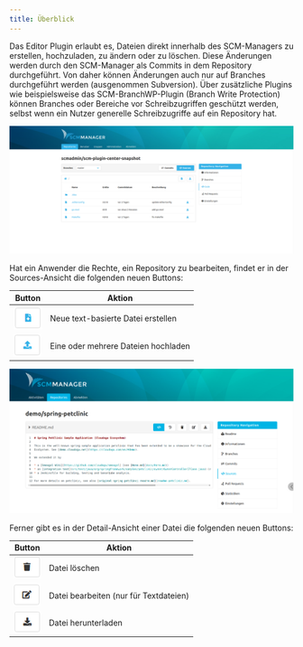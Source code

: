 ```yaml
---
title: Überblick
---
```

Das Editor Plugin erlaubt es, Dateien direkt innerhalb des SCM-Managers zu erstellen, hochzuladen, zu ändern oder zu löschen. Diese Änderungen werden durch den SCM-Manager als Commits in dem Repository durchgeführt. Von daher können Änderungen auch nur auf Branches durchgeführt werden (ausgenommen Subversion). Über zusätzliche Plugins wie beispielsweise das SCM-BranchWP-Plugin (Branch Write Protection) können Branches oder Bereiche vor Schreibzugriffen geschützt werden, selbst wenn ein Nutzer generelle Schreibzugriffe auf ein Repository hat. 

![Sources](assets/sources.png)

Hat ein Anwender die Rechte, ein Repository zu bearbeiten, findet er in der Sources-Ansicht die folgenden neuen Buttons:

|Button|Aktion|
|---|---|
|![Neue Textdatei](assets/newFile.png) | Neue text-basierte Datei erstellen|
|![Neue Datei hochladen](assets/uploadFile.png) | Eine oder mehrere Dateien hochladen|

![Dateiansicht](assets/file.png)

Ferner gibt es in der Detail-Ansicht einer Datei die folgenden neuen Buttons:

|Button|Aktion|
|---|---|
|![Datei löschen](assets/deleteFile.png) | Datei löschen|
|![Datei bearbeiten](assets/editFile.png) | Datei bearbeiten (nur für Textdateien)|
|![Datei herunterladen](assets/downloadFile.png) | Datei herunterladen|
